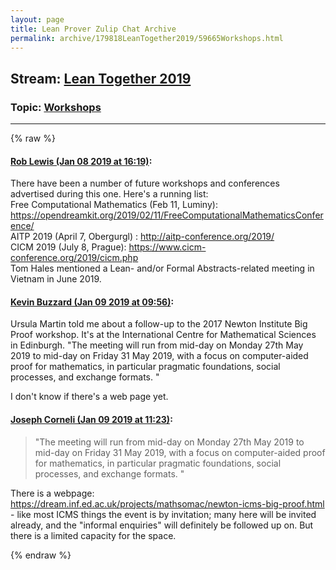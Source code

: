 ```yaml
---
layout: page
title: Lean Prover Zulip Chat Archive 
permalink: archive/179818LeanTogether2019/59665Workshops.html
---
```


## Stream: [Lean Together 2019](index.html)
### Topic: [Workshops](59665Workshops.html)

---


{% raw %}
#### [ Rob Lewis (Jan 08 2019 at 16:19)](https://leanprover.zulipchat.com/#narrow/stream/179818-Lean%20Together%202019/topic/Workshops/near/154651219):
<p>There have been a number of future workshops and conferences advertised during this one. Here's a running list:<br>
Free Computational Mathematics (Feb 11, Luminy): <a href="https://opendreamkit.org/2019/02/11/FreeComputationalMathematicsConference/" target="_blank" title="https://opendreamkit.org/2019/02/11/FreeComputationalMathematicsConference/">https://opendreamkit.org/2019/02/11/FreeComputationalMathematicsConference/</a><br>
AITP 2019 (April 7, Obergurgl) : <a href="http://aitp-conference.org/2019/" target="_blank" title="http://aitp-conference.org/2019/">http://aitp-conference.org/2019/</a><br>
CICM 2019 (July 8, Prague): <a href="https://www.cicm-conference.org/2019/cicm.php" target="_blank" title="https://www.cicm-conference.org/2019/cicm.php">https://www.cicm-conference.org/2019/cicm.php</a><br>
Tom Hales mentioned a Lean- and/or Formal Abstracts-related meeting in Vietnam in June 2019.</p>

#### [ Kevin Buzzard (Jan 09 2019 at 09:56)](https://leanprover.zulipchat.com/#narrow/stream/179818-Lean%20Together%202019/topic/Workshops/near/154709245):
<p>Ursula Martin told me about a follow-up to the 2017 Newton Institute Big Proof workshop. It's at the International Centre for Mathematical Sciences in  Edinburgh.   "The meeting will run from mid-day on Monday 27th May 2019  to mid-day on Friday 31 May 2019, with a focus on computer-aided proof for mathematics, in particular pragmatic foundations, social processes, and exchange formats. " </p>
<p>I don't know if there's a web page yet.</p>

#### [ Joseph Corneli (Jan 09 2019 at 11:23)](https://leanprover.zulipchat.com/#narrow/stream/179818-Lean%20Together%202019/topic/Workshops/near/154713640):
<blockquote>
<p>"The meeting will run from mid-day on Monday 27th May 2019  to mid-day on Friday 31 May 2019, with a focus on computer-aided proof for mathematics, in particular pragmatic foundations, social processes, and exchange formats. " </p>
</blockquote>
<p>There is a webpage: <a href="https://dream.inf.ed.ac.uk/projects/mathsomac/newton-icms-big-proof.html" target="_blank" title="https://dream.inf.ed.ac.uk/projects/mathsomac/newton-icms-big-proof.html">https://dream.inf.ed.ac.uk/projects/mathsomac/newton-icms-big-proof.html</a> - like most ICMS things the event is by invitation; many here will be invited already, and the "informal enquiries" will definitely be followed up on.  But there is a limited capacity for the space.</p>


{% endraw %}
